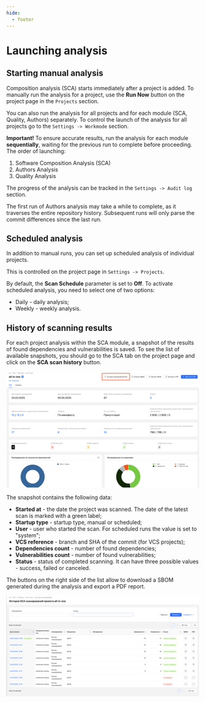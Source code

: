 ```yaml
---
hide:
  - footer
---
```

# Launching analysis

## Starting manual analysis

Composition analysis (SCA) starts immediately after a project is added. To manually run the analysis for a project, use the **Run Now** button on the project page in the `Projects` section.

You can also run the analysis for all projects and for each module (SCA, Quality, Authors) separately. To control the launch of the analysis for all projects go to the `Settings -> Workmode` section.

**Important!** To ensure accurate results, run the analysis for each module **sequentially**, waiting for the previous run to complete before proceeding. The order of launching:

1. Software Composition Analysis (SCA)
2. Authors Analysis
3. Quality Analysis

The progress of the analysis can be tracked in the `Settings -> Audit log` section.

The first run of Authors analysis may take a while to complete, as it traverses the entire repository history. Subsequent runs will only parse the commit differences since the last run.

## Scheduled analysis

In addition to manual runs, you can set up scheduled analysis of individual projects.

This is controlled on the project page in `Settings -> Projects`. 

By default, the **Scan Schedule** parameter is set to **Off**. To activate scheduled analysis, you need to select one of two options:

- Daily - daily analysis;
- Weekly - weekly analysis.

## History of scanning results

For each project analysis within the SCA module, a snapshot of the results of found dependencies and vulnerabilities is saved. To see the list of available snapshots, you should go to the SCA tab on the project page and click on the **SCA scan history** button.

![Scan history](/assets/img/sca_history_button.png)

The snapshot contains the following data:

- **Started at** - the date the project was scanned. The date of the latest scan is marked with a green label;
- **Startup type** - startup type, manual or scheduled;
- **User** - user who started the scan. For scheduled runs the value is set to "system";
- **VCS reference** - branch and SHA of the commit (for VCS projects);
- **Dependencies count** - number of found dependencies;
- **Vulnerabilities count** - number of found vulnerabilities;
- **Status** - status of completed scanning. It can have three possible values - success, failed or canceled.

The buttons on the right side of the list allow to download a SBOM generated during the analysis and export a PDF report.

![Scan history page](/assets/img/sca_history_page.png)
